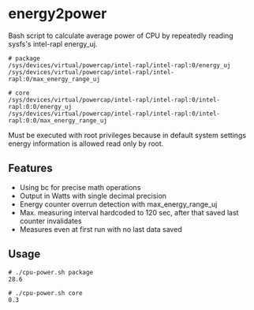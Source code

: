 # energy2power
Bash script to calculate average power of CPU by repeatedly reading sysfs's intel-rapl energy_uj.

```
# package
/sys/devices/virtual/powercap/intel-rapl/intel-rapl:0/energy_uj
/sys/devices/virtual/powercap/intel-rapl/intel-rapl:0/max_energy_range_uj

# core
/sys/devices/virtual/powercap/intel-rapl/intel-rapl:0/intel-rapl:0:0/energy_uj
/sys/devices/virtual/powercap/intel-rapl/intel-rapl:0/intel-rapl:0:0/max_energy_range_uj
```

Must be executed with root privileges because in default system settings energy information is allowed read only by root.

## Features
* Using bc for precise math operations
* Output in Watts with single decimal precision
* Energy counter overrun detection with max_energy_range_uj
* Max. measuring interval hardcoded to 120 sec, after that saved last counter invalidates
* Measures even at first run with no last data saved

## Usage
```script
# ./cpu-power.sh package
28.6

# ./cpu-power.sh core
0.3
```
